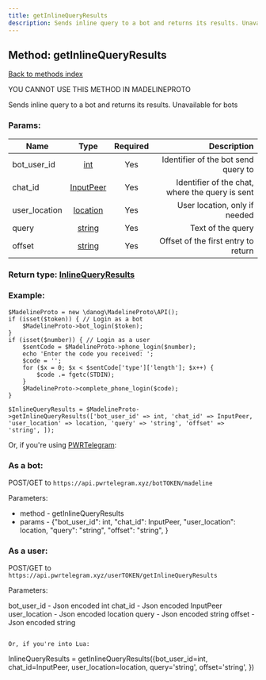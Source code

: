 ```yaml
---
title: getInlineQueryResults
description: Sends inline query to a bot and returns its results. Unavailable for bots
---
```

## Method: getInlineQueryResults  
[Back to methods index](index.md)


YOU CANNOT USE THIS METHOD IN MADELINEPROTO


Sends inline query to a bot and returns its results. Unavailable for bots

### Params:

| Name     |    Type       | Required | Description |
|----------|:-------------:|:--------:|------------:|
|bot\_user\_id|[int](../types/int.md) | Yes|Identifier of the bot send query to|
|chat\_id|[InputPeer](../types/InputPeer.md) | Yes|Identifier of the chat, where the query is sent|
|user\_location|[location](../types/location.md) | Yes|User location, only if needed|
|query|[string](../types/string.md) | Yes|Text of the query|
|offset|[string](../types/string.md) | Yes|Offset of the first entry to return|


### Return type: [InlineQueryResults](../types/InlineQueryResults.md)

### Example:


```
$MadelineProto = new \danog\MadelineProto\API();
if (isset($token)) { // Login as a bot
    $MadelineProto->bot_login($token);
}
if (isset($number)) { // Login as a user
    $sentCode = $MadelineProto->phone_login($number);
    echo 'Enter the code you received: ';
    $code = '';
    for ($x = 0; $x < $sentCode['type']['length']; $x++) {
        $code .= fgetc(STDIN);
    }
    $MadelineProto->complete_phone_login($code);
}

$InlineQueryResults = $MadelineProto->getInlineQueryResults(['bot_user_id' => int, 'chat_id' => InputPeer, 'user_location' => location, 'query' => 'string', 'offset' => 'string', ]);
```

Or, if you're using [PWRTelegram](https://pwrtelegram.xyz):

### As a bot:

POST/GET to `https://api.pwrtelegram.xyz/botTOKEN/madeline`

Parameters:

* method - getInlineQueryResults
* params - {"bot_user_id": int, "chat_id": InputPeer, "user_location": location, "query": "string", "offset": "string", }



### As a user:

POST/GET to `https://api.pwrtelegram.xyz/userTOKEN/getInlineQueryResults`

Parameters:

bot_user_id - Json encoded int
chat_id - Json encoded InputPeer
user_location - Json encoded location
query - Json encoded string
offset - Json encoded string


```

Or, if you're into Lua:

```
InlineQueryResults = getInlineQueryResults({bot_user_id=int, chat_id=InputPeer, user_location=location, query='string', offset='string', })
```

